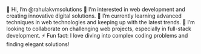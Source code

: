 👋 Hi, I’m @rahulakvmsolutions
👀 I’m interested in web development and creating innovative digital solutions.
🌱 I’m currently learning advanced techniques in web technologies and keeping up with the latest trends.
💞️ I’m looking to collaborate on challenging web projects, especially in full-stack development.
⚡ Fun fact: I love diving into complex coding problems and finding elegant solutions!
<!---
rahulakvmsolutions/rahulakvmsolutions is a ✨ special ✨ repository because its `README.md` (this file) appears on your GitHub profile.
You can click the Preview link to take a look at your changes.
--->
